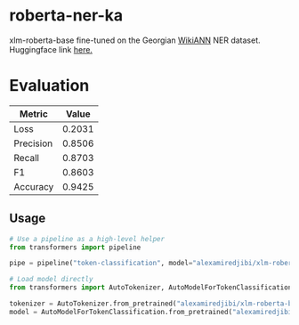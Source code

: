 # roberta-ner-ka
xlm-roberta-base fine-tuned on the Georgian [WikiANN](https://huggingface.co/datasets/wikiann) NER dataset. Huggingface link [here.](https://huggingface.co/alexamiredjibi/xlm-roberta-base-ka-ner) 

# Evaluation

| Metric    | Value  |
|-----------|--------|
| Loss      | 0.2031 |
| Precision | 0.8506 |
| Recall    | 0.8703 |
| F1        | 0.8603 |
| Accuracy  | 0.9425 |

## Usage
```python
# Use a pipeline as a high-level helper
from transformers import pipeline

pipe = pipeline("token-classification", model="alexamiredjibi/xlm-roberta-base-ka-ner")
```

```python
# Load model directly
from transformers import AutoTokenizer, AutoModelForTokenClassification

tokenizer = AutoTokenizer.from_pretrained("alexamiredjibi/xlm-roberta-base-ka-ner")
model = AutoModelForTokenClassification.from_pretrained("alexamiredjibi/xlm-roberta-base-ka-ner")
```
